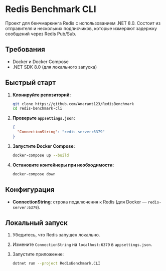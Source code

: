 # Redis Benchmark CLI

Проект для бенчмаркинга Redis с использованием .NET 8.0. Состоит из отправителя и нескольких подписчиков, которые измеряют задержку сообщений через Redis Pub/Sub.

## Требования

- Docker и Docker Compose
- .NET SDK 8.0 (для локального запуска)

## Быстрый старт

1. **Клонируйте репозиторий:**

   ```bash
   git clone https://github.com/Anarant123/RedisBenchmark
   cd redis-benchmark-cli
   ```

2. **Проверьте `appsettings.json`:**

   ```json
   {
     "ConnectionString": "redis-server:6379"
   }
   ```

3. **Запустите Docker Compose:**

   ```bash
   docker-compose up --build
   ```

4. **Остановите контейнеры при необходимости:**

   ```bash
   docker-compose down
   ```

## Конфигурация

- **ConnectionString**: строка подключения к Redis (для Docker — `redis-server:6379`).

## Локальный запуск

1. Убедитесь, что Redis запущен локально.
2. Измените `ConnectionString` на `localhost:6379` в `appsettings.json`.
3. Запустите приложение:

   ```bash
   dotnet run --project RedisBenchmark.CLI
   ```
